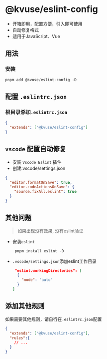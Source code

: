 # @kvuse/eslint-config

- 开箱即用，配置方便，引入即可使用
- 自动修复格式
- 适用于JavaScript、Vue

## 用法

### 安装

```js
pnpm add @kvuse/eslint-config -D
```

## 配置 `.eslintrc.json`  

### 根目录添加`.eslintrc.json`  

```json
{
  "extends": ["@kvuse/eslint-config"]
}
```

## `vscode` 配置自动修复

- 安装 `Vscode Eslint` 插件  
- 创建.vscode/settings.json

```json
{
  "editor.formatOnSave": true,
  "editor.codeActionsOnSave": {
    "source.fixAll.eslint": true
  }
}
```

## 其他问题

> 如果出现没有效果, 没有eslint验证

- 安装`eslint`
  
  ```js
   pnpm install eslint -D
  ```

- `.vscode/settings.json`添加eslint工作目录  
  
  ```json
   "eslint.workingDirectories": [
    {
      "mode": "auto"
    }
  ]
   ```

## 添加其他规则  

如果需要其他规则，请自行在`.eslintrc.json`配置

```json
{
  "extends": ["@kvuse/eslint-config"],
  "rules":{
    // ...
  }
}
```

